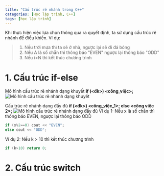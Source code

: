 ```yaml
---
title: "Cấu trúc rẽ nhánh trong C++"
categories: [Học lập trình, C++]
tags: [học lập trình]
---
```

Khi thực hiện việc lựa chọn thông qua ra quyết định, ta sử dụng cấu trúc rẽ nhánh để điều khiển. Ví dụ:
> 1. Nếu trời mưa thì ta sẽ ở nhà, ngược lại sẽ đi đá bóng
> 2. Nếu A là số chẵn thì thông báo "EVEN" ngược lại thông báo "ODD"
> 3. Nếu i>N thì kết thúc chương trình
# 1. Cấu trúc if-else
Mô hình cấu trúc rẽ nhánh dạng khuyết **if (<đk>) <công_việc>;**
![Mô hình cấu trúc rẽ nhánh dạng khuyết](http://thomasabc.xyz/assets/img/if.png)

Cấu trúc rẽ nhánh dạng đầy đủ **if (<đk>) <công_việc_1>; else <công việc 2>;**
![Mô hình cấu trúc rẽ nhánh dạng đầy đủ](http://thomasabc.xyz/assets/img/if-else.png)
Ví dụ 1: Nếu x là số chẵn thì thông báo EVEN, ngược lại thông báo ODD
```cpp
if (x%2==0) cout << "EVEN";
else cout << "ODD";
```
Ví dụ 2: Nếu k > 10 thì kết thúc chương trình
```cpp
if (k>10) return 0;
```
# 2. Cấu trúc switch
